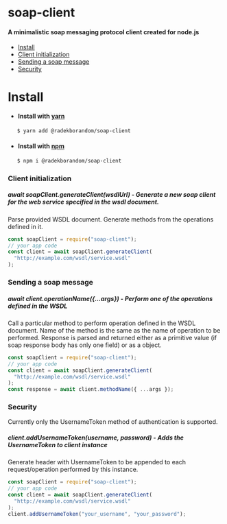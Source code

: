 # soap-client

#### A minimalistic soap messaging protocol client created for node.js

- [Install](#install)
- [Client initialization](#client-initialization)
- [Sending a soap message](#sending-a-soap-message)
- [Security](#security)

# Install

- #### Install with [yarn](https://classic.yarnpkg.com/en/package/@radekborandom/soap-client)

```sh
   $ yarn add @radekborandom/soap-client
```

- #### Install with [npm](https://www.npmjs.com/package/@radekborandom/soap-client)

```sh
   $ npm i @radekborandom/soap-client
```

### Client initialization

##### await soapClient.generateClient(wsdlUrl) - Generate a new soap client for the web service specified in the wsdl document.

Parse provided WSDL document. Generate methods from the operations defined in it.

```javascript
const soapClient = require("soap-client");
// your app code
const client = await soapClient.generateClient(
  "http://example.com/wsdl/service.wsdl"
);
```

### Sending a soap message

##### await client.operationName({...args}) - Perform one of the operations defined in the WSDL

Call a particular method to perform operation defined in the WSDL document. Name of the method is the same as the name of operation to be performed. Response is parsed and returned either as a primitive value (if soap response body has only one field) or as a object.

```javascript
const soapClient = require("soap-client");
// your app code
const client = await soapClient.generateClient(
  "http://example.com/wsdl/service.wsdl"
);
const response = await client.methodName({ ...args });
```

### Security

Currently only the UsernameToken method of authentication is supported.

##### client.addUsernameToken(username, password) - Adds the UsernameToken to client instance

Generate header with UsernameToken to be appended to each request/operation performed by this instance.

```javascript
const soapClient = require("soap-client");
// your app code
const client = await soapClient.generateClient(
  "http://example.com/wsdl/service.wsdl"
);
client.addUsernameToken("your_username", "your_password");
```
